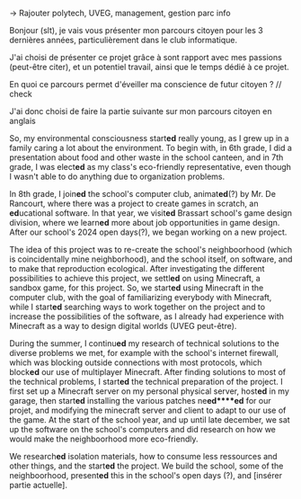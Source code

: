 -> Rajouter polytech, UVEG, management, gestion parc info

Bonjour (slt), je vais vous présenter mon parcours citoyen pour les 3 dernières années, particulièrement dans le club informatique.

J'ai choisi de présenter ce projet grâce à sont rapport avec mes passions (peut-être citer), et un potentiel travail, ainsi que le temps dédié à ce projet.

En quoi ce parcours permet d'éveiller ma conscience de futur citoyen ? // check

J'ai donc choisi de faire la partie suivante sur mon parcours citoyen en anglais

So, my environmental consciousness start**ed** really young, as I grew up in a family caring a lot about the environment. To begin with, in 6th grade, I did a presentation about food and other waste in the school canteen, and in 7th grade, I was elect**ed** as my class's eco-friendly representative, even though I wasn't able to do anything due to organization problems.

In 8th grade, I join**ed** the school's computer club, animat**ed**(?) by Mr. De Rancourt, where there was a project to create games in scratch, an **ed**ucational software. In that year, we visit**ed** Brassart school's game design division, where we learn**ed** more about job opportunities in game design. After our school's 2024 open days(?), we began working on a new project.

The idea of this project was to re-create the school's neighboorhood (which is coincidentally mine neighborhood), and the school itself, on software, and to make that reproduction ecological. After investigating the different possibilities to achieve this project, we settl**ed** on using Minecraft, a sandbox game, for this project. So, we start**ed** using Minecraft in the computer club, with the goal of familiarizing everybody with Minecraft, while I start**ed** searching ways to work together on the project and to increase the possibilities of the software, as I already had experience with Minecraft as a way to design digital worlds (UVEG peut-être). 

During the summer, I continu**ed** my research of technical solutions to the diverse problems we met, for example with the school's internet firewall, which was blocking outside connections with most protocols, which block**ed** our use of multiplayer Minecraft. After finding solutions to most of the technical problems, I start**ed** the technical preparation of the project. I first set up a Minecraft server on my personal physical server, host**ed** in my garage, then start**ed** installing the various patches ne**ed****ed** for our projet, and modifying the minecraft server and client to adapt to our use of the game. At the start of the school year, and up until late december, we sat up the software on the school's computers and did research on how we would make the neighboorhood more eco-friendly. 

We research**ed** isolation materials, how to consume less ressources and other things, and the start**ed** the project. We build the school, some of the neighboorhood, present**ed** this in the school's open days (?), and [insérer partie actuelle].

